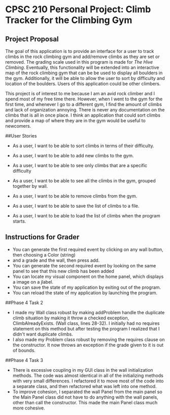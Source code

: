 # CPSC 210 Personal Project: Climb Tracker for the Climbing Gym

## Project Proposal

The goal of this application is to provide an interface for a user to track climbs
in the rock climbing gym and add/remove climbs as they are set or removed. The grading scale used in 
 this program is made
for *The Hive Climbing*.
 Eventually, this functionality will be extended into an interactive
map of the rock climbing gym that can be 
be used to display all boulders in the gym. Additionally, it will be able to allow the user
to sort by difficulty and location of the boulders. Users of this application
could be other climbers.

This project is of interest to me because I am an avid rock climber
and I spend most of my free time there. However, when I went to
the gym for the first time, and whenever I go to a different gym, I find the
amount of climbs and lack of organization annoying. There is never any documentation on the climbs that
 is all in once place.
 I think an application that could sort climbs 
and provide a map of where they are in the gym would be useful to newcomers.

##User Stories

- As a user, I want to be able to sort climbs in terms of their difficulty.

- As a user, I want to be able to add new climbs to the gym.

- As a user, I want to be able to see only climbs that are a specific difficulty

- As a user, I want to be able to see all the climbs in the gym, grouped together by wall.

- As a user, I want to be able to remove climbs from the gym.

- As a user, I want to be able to save the list of climbs to a file.

- As a user, I want to be able to load the list of climbs when the program starts.

## Instructions for Grader

- You can generate the first required event by clicking on any wall button, then choosing a Color (string)
- and a grade and the wall, then press add.
- You can generate the second required event by looking on the same panel to see that this new climb has been added
- You can locate my visual component on the home panel, which displays a image on a jlabel.
- You can save the state of my application by exiting out of the program.
- You can reload the state of my application by launching the program.

##Phase 4 Task 2

- I made my Wall class robust by making addProblem handle the duplicate climb
situation by making it throw a checked exception, ClimbAlreadyExists. (Wall class, lines 28-32). I initially had no requires statement on
this method but after testing the program I realized that I didn't want duplicate climbs.
- I also made my Problem class robust by removing the requires clause on the constructor. It now throws an exception if the grade
given to it is out of bounds.


##Phase 4 Task 3

- There is excessive coupling in my GUI class in the wall initialization methods. The code was almost identical in all of the initializing methods 
with very small differences. I refactored it to move most of the code into a separate class, and then refactored what was left into one method.
- To improve cohesion, I separated the wall Panel from the main panel so the Main Panel class did not have to do anything with the wall panels, other than call the 
constructor. This made the main Panel class much more cohesive.


